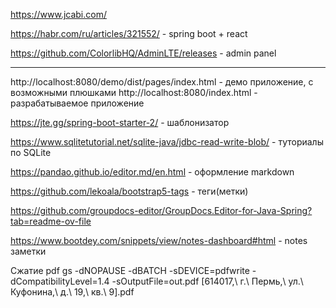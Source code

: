 
https://www.jcabi.com/

https://habr.com/ru/articles/321552/ - spring boot + react

https://github.com/ColorlibHQ/AdminLTE/releases - admin panel

-----------
http://localhost:8080/demo/dist/pages/index.html - демо приложение, с возможными плюшками
http://localhost:8080/index.html - разрабатываемое приложение

https://jte.gg/spring-boot-starter-2/ - шаблонизатор

https://www.sqlitetutorial.net/sqlite-java/jdbc-read-write-blob/ - туториалы по SQLite

https://pandao.github.io/editor.md/en.html - оформление markdown

https://github.com/lekoala/bootstrap5-tags - теги(метки)

https://github.com/groupdocs-editor/GroupDocs.Editor-for-Java-Spring?tab=readme-ov-file

https://www.bootdey.com/snippets/view/notes-dashboard#html - notes заметки

Сжатие pdf
gs -dNOPAUSE -dBATCH -sDEVICE=pdfwrite -dCompatibilityLevel=1.4 -sOutputFile=out.pdf \[614017\,\ г.\ Пермь\,\ ул.\ Куфонина\,\ д.\ 19\,\ кв.\ 9\].pdf
